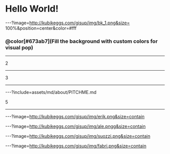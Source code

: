 # Hello World!

---?image=http://kubikeggs.com/gisup/img/bk_1.png&size= 100%&position=center&color=#fff

### @color[#673ab7](Fill the background with custom colors for visual pop)


---

2

---

3

---


---?include=assets/md/about/PITCHME.md


5

----

---?image=http://kubikeggs.com/gisup/img/erik.png&size=contain


---?image=http://kubikeggs.com/gisup/img/ale.pngg&size=contain


---?image=http://kubikeggs.com/gisup/img/suozzi.png&size=contain


---?image=http://kubikeggs.com/gisup/img/fabri.png&size=contain